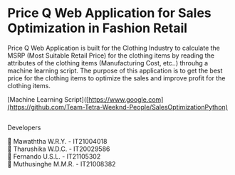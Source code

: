 # Price Q Web Application for Sales Optimization in Fashion Retail

Price Q Web Application is built for the Clothing Industry to calculate the MSRP (Most Suitable Retail Price) for the clothing items by reading the attributes of the clothing items (Manufacturing Cost, etc..) throuhg a machine learning script. The purpose of this application is to get the best price for the clothing items to optimize the sales and improve profit for the clothing items.

[Machine Learning Script]([https://www.google.com](https://github.com/Team-Tetra-Weeknd-People/SalesOptimizationPython)

##

Developers

🔵 Mawaththa W.R.Y. - IT21004018 <br>
🔵 Tharushika W.D.C. - IT20029586 <br>
🔵 Fernando U.S.L. - IT21105302 <br>
🔵 Muthusinghe M.M.R. - IT21008382 <br>

##

